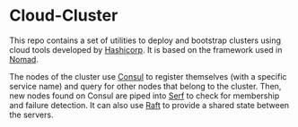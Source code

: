 # Cloud-Cluster

This repo contains a set of utilities to deploy and bootstrap clusters using cloud tools developed by [Hashicorp](https://www.hashicorp.com/). It is based on the framework used in [Nomad](https://www.nomadproject.io/).

The nodes of the cluster use [Consul](https://www.consul.io/) to register themselves (with a specific service name) and query for other nodes that belong to the cluster. Then, new nodes found on Consul are piped into [Serf](https://www.serf.io/) to check for membership and failure detection. It can also use [Raft](https://github.com/hashicorp/raft) to provide a shared state between the servers.
